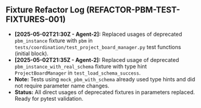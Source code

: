 ## Fixture Refactor Log (REFACTOR-PBM-TEST-FIXTURES-001)

*   **[2025-05-02T21:30Z - Agent-2]:** Replaced usages of deprecated `pbm_instance` fixture with `pbm` in `tests/coordination/test_project_board_manager.py` test functions (initial block).
*   **[2025-05-02T21:35Z - Agent-2]:** Replaced usage of deprecated `pbm_instance_with_real_schema` fixture with type hint `ProjectBoardManager` in `test_load_schema_success`.
*   **Note:** Tests using `mock_pbm_with_schema` already used type hints and did not require parameter name changes.
*   **Status:** All direct usages of deprecated fixtures in parameters replaced. Ready for pytest validation.
